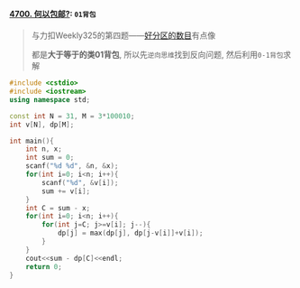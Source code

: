#### [4700. 何以包邮?](https://www.acwing.com/problem/content/4703/): `01背包`

> 与力扣Weekly325的第四题——[好分区的数目](https://leetcode.cn/problems/number-of-great-partitions/)有点像
> 
> 都是**大于等于的类01背包**, 所以先`逆向思维`找到反向问题, 然后利用`0-1背包`求解

```CPP
#include <cstdio>
#include <iostream>
using namespace std;

const int N = 31, M = 3*100010;
int v[N], dp[M];

int main(){
    int n, x;
    int sum = 0;
    scanf("%d %d", &n, &x);
    for(int i=0; i<n; i++){
        scanf("%d", &v[i]);
        sum += v[i];
    }
    int C = sum - x;
    for(int i=0; i<n; i++){
        for(int j=C; j>=v[i]; j--){
            dp[j] = max(dp[j], dp[j-v[i]]+v[i]);
        }
    }
    cout<<sum - dp[C]<<endl;
    return 0;
}
```